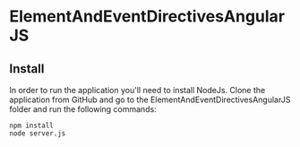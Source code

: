 # ElementAndEventDirectivesAngularJS

## Install
In order to run the application you'll need to install NodeJs. Clone the application from GitHub and go to the ElementAndEventDirectivesAngularJS folder
and run the following commands: 
```
npm install
node server.js
```
